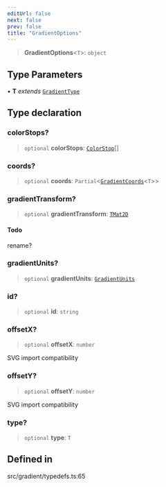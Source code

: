```yaml
---
editUrl: false
next: false
prev: false
title: "GradientOptions"
---
```


> **GradientOptions**\<`T`\>: `object`

## Type Parameters

• **T** *extends* [`GradientType`](/api/type-aliases/gradienttype/)

## Type declaration

### colorStops?

> `optional` **colorStops**: [`ColorStop`](/api/type-aliases/colorstop/)[]

### coords?

> `optional` **coords**: `Partial`\<[`GradientCoords`](/api/type-aliases/gradientcoords/)\<`T`\>\>

### gradientTransform?

> `optional` **gradientTransform**: [`TMat2D`](/api/type-aliases/tmat2d/)

#### Todo

rename?

### gradientUnits?

> `optional` **gradientUnits**: [`GradientUnits`](/api/type-aliases/gradientunits/)

### id?

> `optional` **id**: `string`

### offsetX?

> `optional` **offsetX**: `number`

SVG import compatibility

### offsetY?

> `optional` **offsetY**: `number`

SVG import compatibility

### type?

> `optional` **type**: `T`

## Defined in

src/gradient/typedefs.ts:65
